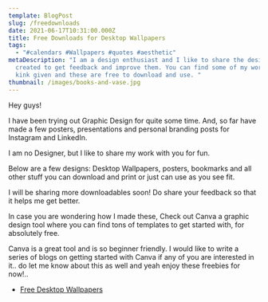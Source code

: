 ```yaml
---
template: BlogPost
slug: /freedownloads
date: 2021-06-17T10:31:00.000Z
title: Free Downloads for Desktop Wallpapers
tags:
  - "#calendars #Wallpapers #quotes #aesthetic"
metaDescription: "I am a design enthusiast and I like to share the designs I
  created to get feedback and improve them. You can find some of my work in the
  kink given and these are free to download and use. "
thumbnail: /images/books-and-vase.jpg
---
```

Hey guys! 

I have been trying out Graphic Design for quite some time. And, so far have made a few posters, presentations and personal branding posts for Instagram and LinkedIn.

I am no Designer, but I like to share my work with you for fun.

Below are a few designs: Desktop Wallpapers, posters, bookmarks and all other stuff you can download and print or just can use as you see fit.

I will be sharing more downloadables soon! Do share your feedback so that it helps me get better.

In case you are wondering how I made these, Check out Canva a graphic design tool where you can find tons of templates to get started with, for absolutely free.

Canva is a great tool and is so beginner friendly. I would like to write a series of blogs on getting started with Canva if any of you are interested in it.. do let me know about this as well and yeah enjoy these freebies for now!..



* [Free Desktop Wallpapers](https://www.canva.com/design/DAEhSLm3JsM/-0TieCvYEHalh-K37EwsQw/view?utm_content=DAEhSLm3JsM&utm_campaign=designshare&utm_medium=link&utm_source=publishsharelink)[](https://www.canva.com/design/DAEhSLm3JsM/-0TieCvYEHalh-K37EwsQw/view?utm_content=DAEhSLm3JsM&utm_campaign=designshare&utm_medium=link&utm_source=publishsharelink)